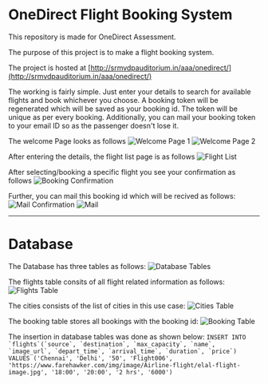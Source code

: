 # OneDirect Flight Booking System

This repository is made for OneDirect Assessment.

The purpose of this project is to make a flight booking system.

The project is hosted at [http://srmvdpauditorium.in/aaa/onedirect/](http://srmvdpauditorium.in/aaa/onedirect/)

The working is fairly simple. Just enter your details to search for available flights and book whichever you choose.
A booking token will be regenerated which will be saved as your booking id. The token will be unique as per every booking.
Additionally, you can mail your booking token to your email ID so as the passenger doesn't lose it.

The welcome Page looks as follows
![Welcome Page 1](http://srmvdpauditorium.in/aaa/onedirect/images/Welcome%20page%202.png)
![Welcome Page 2](http://srmvdpauditorium.in/aaa/onedirect/images/Welcome%20page.png)

After entering the details, the flight list page is as follows
![Flight List](http://srmvdpauditorium.in/aaa/onedirect/images/Flight%20List.png)

After selecting/booking a specific flight you see your confirmation as follows
![Booking Confirmation](http://srmvdpauditorium.in/aaa/onedirect/images/Booking%20Confirmation.png)

Further, you can mail this booking id which will be recived as follows:
![Mail Confirmation](http://srmvdpauditorium.in/aaa/onedirect/images/Mail%20Confirmation.png)
![Mail](http://srmvdpauditorium.in/aaa/onedirect/images/Mail.png)
***
# Database

The Database has three tables as follows:
![Database Tables](http://srmvdpauditorium.in/aaa/onedirect/images/Database%20table.png)

The flights table consits of all flight related information as follows:
![Flights Table](http://srmvdpauditorium.in/aaa/onedirect/images/Flights%20Table.png)

The cities consists of the list of cities in this use case:
![Cities Table](http://srmvdpauditorium.in/aaa/onedirect/images/Cities%20Table.png)

The booking table stores all bookings with the booking id:
![Booking Table](http://srmvdpauditorium.in/aaa/onedirect/images/Booking%20Table.png)

The insertion in database tables was done as shown below:
```INSERT INTO `flights`(`source`, `destination`, `max_capacity`, `name`, `image_url`, `depart_time`, `arrival_time`, `duration`, `price`) VALUES ('Chennai', 'Delhi', '50', 'Flight006', 'https://www.farehawker.com/img/image/Airline-flight/elal-flight-image.jpg', '18:00', '20:00', '2 hrs', '6000')```
